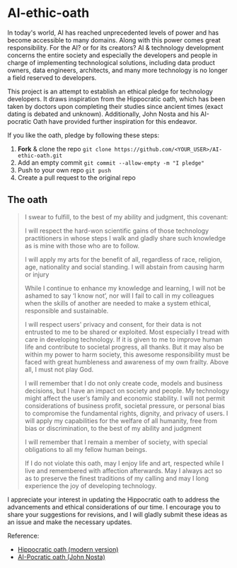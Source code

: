 # AI-ethic-oath

In today's world, AI has reached unprecedented levels of power and has become accessible to many domains.
Along with this power comes great responsibility. For the AI? or for its creators?
AI & technology development concerns the entire society and especially the developers and people in charge
of implementing technological solutions, including data product owners, data engineers, architects, and many more
technology is no longer a field reserved to developers.

This project is an attempt to establish an ethical pledge for technology developers. 
It draws inspiration from the Hippocratic oath, which has been taken by doctors upon completing their studies since 
ancient times (exact dating is debated and unknown).
Additionally, John Nosta and his AI-pocratic Oath have provided further inspiration for this endeavor.

If you like the oath, pledge by following these steps: 

1. **Fork** & clone the repo
```git clone https://github.com/<YOUR_USER>/AI-ethic-oath.git```
2. Add an empty commit 
```git commit --allow-empty -m "I pledge"```
3. Push to your own repo
```git push```
4. Create a pull request to the original repo

## The oath

> I swear to fulfill, to the best of my ability and judgment, this covenant: 
>
> I will respect the hard-won scientific gains of those technology practitioners in whose steps I walk and gladly share such knowledge as is mine with those who are to follow. 
> 
> I will apply my arts for the benefit of all, regardless of race, religion, age, nationality and social standing. I will abstain from causing harm or injury 
> 
> While I continue to enhance my knowledge and learning, I will not be ashamed to say ‘I know not’, nor will I fail to call in my colleagues when the skills of another are needed to make a system ethical, responsible and sustainable. 
> 
> I will respect users' privacy and consent, for their data is not entrusted to me to be shared or exploited. Most especially I tread with care in developing technology. If it is given to me to improve human life and contribute to societal progress, all thanks. But it may also be within my power to harm society, this awesome responsibility must be faced with great humbleness and awareness of my own frailty. Above all, I must not play God. 
> 
> I will remember that I do not only create code, models and business decisions, but I have an impact on society and people. My technology might affect the user’s family and economic stability. I will not permit considerations of business profit, societal pressure, or personal bias to compromise the fundamental rights, dignity, and privacy of users. I will apply my capabilities for the welfare of all humanity, free from bias or discrimination, to the best of my ability and judgment
> 
> I will remember that I remain a member of society, with special obligations to all my fellow human beings.
> 
> If I do not violate this oath, may I enjoy life and art, respected while I live and remembered with affection afterwards. May I always act so as to preserve the finest traditions of my calling and may I long experience the joy of developing technology. 

I appreciate your interest in updating the Hippocratic oath to address the advancements and 
ethical considerations of our time. I encourage you to share your suggestions for revisions, 
and I will gladly submit these ideas as an issue and make the necessary updates.

Reference: 
* [Hippocratic oath (modern version)](https://en.wikipedia.org/wiki/Hippocratic_Oath)
* [AI-Pocratic oath (John Nosta)](https://johnnosta.medium.com/the-ai-pocratic-oath-a-new-ethical-framework-for-the-age-of-ai-fd716e4330f4)

